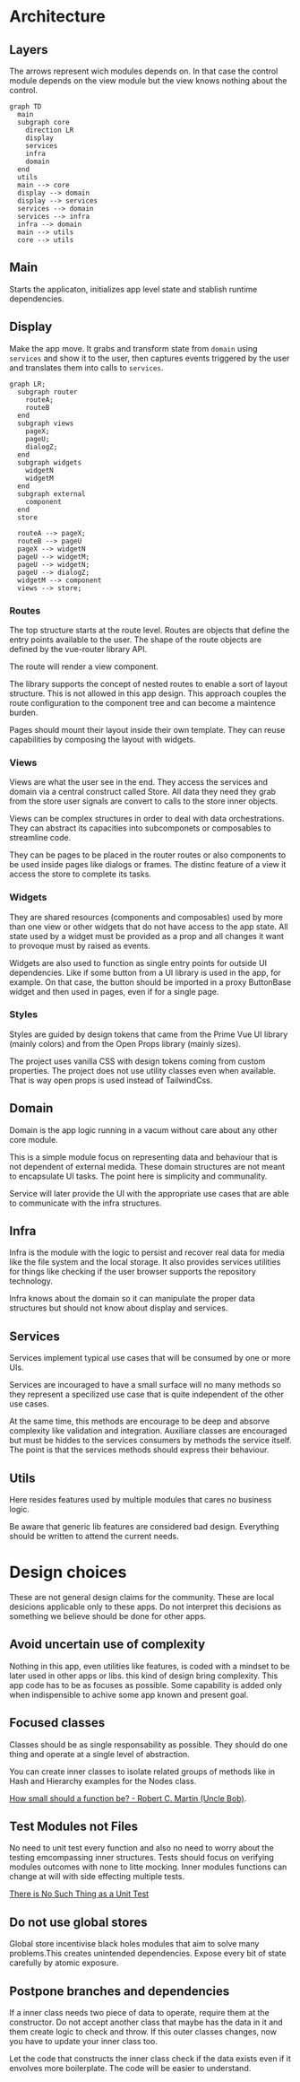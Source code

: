 # Architecture

## Layers

The arrows represent wich modules depends on. In that case the control module depends on the view module but the view knows nothing about the control.

```mermaid
graph TD
  main
  subgraph core
    direction LR
    display
    services
    infra
    domain
  end
  utils
  main --> core
  display --> domain
  display --> services
  services --> domain
  services --> infra
  infra --> domain
  main --> utils
  core --> utils
```

## Main

Starts the applicaton, initializes app level state and stablish runtime dependencies.

## Display

Make the app move. It grabs and transform state from `domain` using `services` and show it to the user, then captures events triggered by the user and translates them into calls to `services`.

```mermaid
graph LR;
  subgraph router
    routeA;
    routeB
  end
  subgraph views
    pageX;
    pageU;
    dialogZ;
  end
  subgraph widgets
    widgetN
    widgetM
  end  
  subgraph external
    component
  end
  store

  routeA --> pageX;
  routeB --> pageU
  pageX --> widgetN
  pageU --> widgetM;
  pageU --> widgetN;
  pageU --> dialogZ;
  widgetM --> component
  views --> store;
```

### Routes

The top structure starts at the route level. Routes are objects that define the entry points available to the user. The shape of the route objects are defined by the vue-router library API. 

The route will render a view component. 

The library supports the concept of nested routes to enable a sort of layout structure. This is not allowed in this app design. This approach couples the route configuration to the component tree and can become a maintence burden. 

Pages should mount their layout inside their own template. They can reuse capabilities by composing the layout with widgets.

### Views

Views are what the user see in the end. They access the services and domain via a central construct called Store. All data they need they grab from the store user signals are convert to calls to the store inner objects.

Views can be complex structures in order to deal with data orchestrations. They can abstract its capacities into subcomponets or composables to streamline code.

They can be pages to be placed in the router routes or also components to be used inside pages like dialogs or frames. The distinc feature of a view it access the store to complete its tasks.

### Widgets

They are shared resources (components and composables) used by more than one view or other widgets that do not have access to the app state. All state used by a widget must be provided as a prop and all changes it want to provoque must by raised as events.

Widgets are also used to function as single entry points for outside UI dependencies. Like if some button from a UI library is used in the app, for example. On that case, the button should be imported in a proxy ButtonBase widget and then used in pages, even if for a single page.

### Styles

Styles are guided by design tokens that came from the Prime Vue UI library (mainly colors) and from the Open Props library (mainly sizes).

The project uses vanilla CSS with design tokens coming from custom properties. The project does not use utility classes even when available. That is way open props is used instead of TailwindCss.

## Domain

Domain is the app logic running in a vacum without care about any other core module. 

This is a simple module focus on representing data and behaviour that is not dependent of external medida. These domain structures are not meant to encapsulate UI tasks. The point here is simplicity and communality. 

Service will later provide the UI with the appropriate use cases that are able to communicate with the infra structures.

## Infra

Infra is the module with the logic to persist and recover real data for media like the file system and the local storage. It also provides services utilities for things like checking if the user browser supports the repository technology.

Infra knows about the domain so it can manipulate the proper data structures but should not know about display and services.

## Services

Services implement typical use cases that will be consumed by one or more UIs.

Services are incouraged to have a small surface will no many methods so they represent a specilized use case that is quite independent of the other use cases. 

At the same time, this methods are encourage to be deep and absorve complexity like validation and integration. Auxiliare classes are encouraged but must be hiddes to the services consumers by methods the service itself. The point is that the services methods should express their behaviour.

## Utils

Here resides features used by multiple modules that cares no business logic. 

Be aware that generic lib features are considered bad design. Everything should be written to attend the current needs.

# Design choices

These are not general design claims for the community. These are local desicions applicable only to these apps. Do not interpret this decisions as something we believe should be done for other apps.

## Avoid uncertain use of complexity

Nothing in this app, even utilities like features, is coded with a mindset to be later used in other apps or libs. this kind of design bring complexity. This app code has to be as focuses as possible. Some capability is added only when indispensible to achive some app known and present goal.

## Focused classes

Classes should be as single responsability as possible. They should do one thing and operate at a single level of abstraction.

You can create inner classes to isolate related groups of methods like in Hash and Hierarchy examples for the Nodes class.

[How small should a function be? - Robert C. Martin (Uncle Bob)](https://www.youtube.com/watch?v=rXjf8eiGsSI).

## Test Modules not Files

No need to unit test every function and also no need to worry about the testing emcompassing inner structures. Tests should focus on verifying modules outcomes with none to litte mocking. Inner modules functions can change at will with side effecting multiple tests.

[There is No Such Thing as a Unit Test](https://dev.to/awwsmm/there-is-no-such-thing-as-a-unit-test-50j3)

## Do not use global stores

Global store incentivise black holes modules that aim to solve many problems.This creates unintended dependencies. Expose every bit of state carefully by atomic exposure.

## Postpone branches and dependencies

If a inner class needs two piece of data to operate, require them at the constructor. Do not accept another class that maybe has the data in it and them create logic to check and throw. If this outer classes changes, now you have to update your inner class too. 

Let the code that constructs the inner class check if the data exists even if it envolves more boilerplate. The code will be easier to understand.